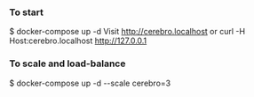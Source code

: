 ### To start
$ docker-compose up -d
Visit http://cerebro.localhost
or curl -H Host:cerebro.localhost http://127.0.0.1

### To scale and load-balance
$ docker-compose up -d --scale cerebro=3
